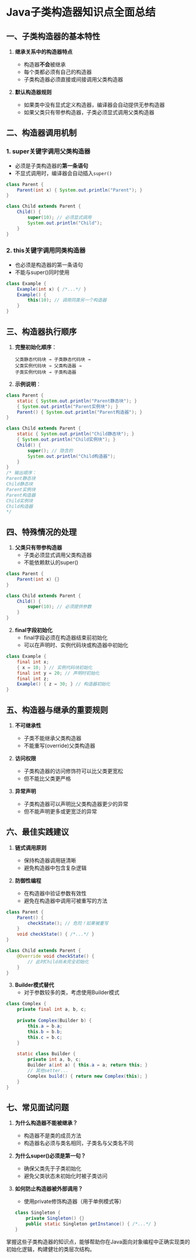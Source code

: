 # Java子类构造器知识点全面总结

## 一、子类构造器的基本特性

1. **继承关系中的构造器特点**
    - 构造器**不会**被继承
    - 每个类都必须有自己的构造器
    - 子类构造器必须直接或间接调用父类构造器

2. **默认构造器规则**
    - 如果类中没有显式定义构造器，编译器会自动提供无参构造器
    - 如果父类只有带参构造器，子类必须显式调用父类构造器

## 二、构造器调用机制

### 1. super关键字调用父类构造器

- 必须是子类构造器的**第一条语句**
- 不显式调用时，编译器会自动插入`super()`

```java
class Parent {
    Parent(int x) { System.out.println("Parent"); }
}

class Child extends Parent {
    Child() {
        super(10); // 必须显式调用
        System.out.println("Child");
    }
}
```

### 2. this关键字调用同类构造器

- 也必须是构造器的第一条语句
- 不能与super()同时使用

```java
class Example {
    Example(int x) { /*...*/ }
    Example() {
        this(10); // 调用同类另一个构造器
    }
}
```

## 三、构造器执行顺序

1. **完整初始化顺序**：
   ```
   父类静态代码块 → 子类静态代码块 → 
   父类实例代码块 → 父类构造器 → 
   子类实例代码块 → 子类构造器
   ```

2. **示例说明**：

```java
class Parent {
    static { System.out.println("Parent静态块"); }
    { System.out.println("Parent实例块"); }
    Parent() { System.out.println("Parent构造器"); }
}

class Child extends Parent {
    static { System.out.println("Child静态块"); }
    { System.out.println("Child实例块"); }
    Child() { 
        super(); // 隐含的
        System.out.println("Child构造器"); 
    }
}
/* 输出顺序：
Parent静态块
Child静态块  
Parent实例块
Parent构造器
Child实例块
Child构造器
*/
```

## 四、特殊情况的处理

1. **父类只有带参构造器**
    - 子类必须显式调用父类构造器
    - 不能依赖默认的super()

```java
class Parent {
    Parent(int x) {}
}

class Child extends Parent {
    Child() {
        super(10); // 必须提供参数
    }
}
```

2. **final字段初始化**
    - final字段必须在构造器结束前初始化
    - 可以在声明时、实例代码块或构造器中初始化

```java
class Example {
    final int x;
    { x = 10; } // 实例代码块初始化
    final int y = 20; // 声明时初始化
    final int z;
    Example() { z = 30; } // 构造器初始化
}
```

## 五、构造器与继承的重要规则

1. **不可继承性**
    - 子类不能继承父类构造器
    - 不能重写(override)父类构造器

2. **访问权限**
    - 子类构造器的访问修饰符可以比父类更宽松
    - 但不能比父类更严格

3. **异常声明**
    - 子类构造器可以声明比父类构造器更少的异常
    - 但不能声明更多或更宽泛的异常

## 六、最佳实践建议

1. **链式调用原则**
    - 保持构造器调用链清晰
    - 避免构造器中包含复杂逻辑

2. **防御性编程**
    - 在构造器中验证参数有效性
    - 避免在构造器中调用可被重写的方法

```java
class Parent {
    Parent() {
        checkState(); // 危险！如果被重写
    }
    void checkState() { /*...*/ }
}

class Child extends Parent {
    @Override void checkState() {
        // 此时Child尚未完全初始化
    }
}
```

3. **Builder模式替代**
    - 对于参数较多的类，考虑使用Builder模式

```java
class Complex {
    private final int a, b, c;
    
    private Complex(Builder b) {
        this.a = b.a;
        this.b = b.b;
        this.c = b.c;
    }
    
    static class Builder {
        private int a, b, c;
        Builder a(int a) { this.a = a; return this; }
        // 其他setter...
        Complex build() { return new Complex(this); }
    }
}
```

## 七、常见面试问题

1. **为什么构造器不能被继承？**
    - 构造器不是类的成员方法
    - 构造器名必须与类名相同，子类名与父类名不同

2. **为什么super()必须是第一句？**
    - 确保父类先于子类初始化
    - 避免父类状态未初始化时被子类访问

3. **如何防止构造器被外部调用？**
    - 使用private修饰构造器（用于单例模式等）
   ```java
   class Singleton {
       private Singleton() {}
       public static Singleton getInstance() { /*...*/ }
   }
   ```

掌握这些子类构造器的知识点，能够帮助你在Java面向对象编程中正确实现类的初始化逻辑，构建健壮的类层次结构。